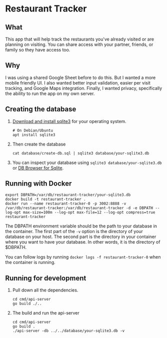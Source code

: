 # Restaurant Tracker

## What

This app that will help track the restaurants you've already visited or are planning on visiting. You can share access with your partner, friends, or family so they have access too.

## Why

I was using a shared Google Sheet before to do this. But I wanted a more mobile friendly UI. I also wanted better input validation, easier per visit tracking, and Google Maps integration. Finally, I wanted privacy, specifically the ability to run the app on my own server.

## Creating the database

1. [Download and install sqlite3](https://sqlite.org/download.html) for your operating system.
    ```
    # On Debian/Ubuntu
    apt install sqlite3
    ```
2. Then create the database
    ```
    cat database/create-db.sql | sqlite3 database/your-sqlite3.db
    ```
3. You can inspect your database using `sqlite3 database/your-sqlite3.db` or [DB Browser for Sqlite](https://sqlitebrowser.org/).

## Running with Docker

```
export DBPATH=/var/db/restaurant-tracker/your-sqlite3.db
docker build -t restaurant-tracker .
docker run --name restaurant-tracker-0 -p 3002:8888 -v /var/db/restaurant-tracker:/var/db/restaurant-tracker -d -e DBPATH --log-opt max-size=100m --log-opt max-file=12 --log-opt compress=true restaurant-tracker
```

The DBPATH environment variable should be the path to your database in the container. The first part of the `-v` option is the directory of your database on your host. The second part is the directory in your container where you want to have your database. In other words, it is the directory of $DBPATH. 

You can follow logs by running `docker logs -f restaurant-tracker-0` when the container is running.

## Running for development

1. Pull down all the dependencies.
    ```
    cd cmd/api-server
    go build ./..
    ```
2. The build and run the api-server
    ```
    cd cmd/api-server
    go build .
    ./api-server -db ../../database/your-sqlite3.db -v
    ```